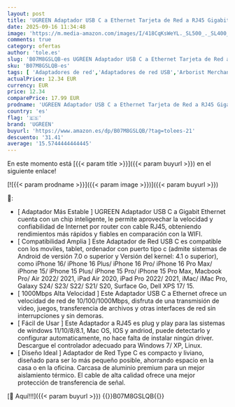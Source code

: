 ```yaml
---
layout: post
title: 'UGREEN Adaptador USB C a Ethernet Tarjeta de Red a RJ45 Gigabit 1000Mbps Adapter Type-C LAN Compatible con iPhone 16 Plus Pro MAX 15 iPad Pro Galaxy S24 S23 S22 Xiaomi 13 Macbook Pro Air iMac Pro'
date: 2025-09-16 11:34:48
image: 'https://m.media-amazon.com/images/I/418CqKsWeYL._SL500_._SL400_.jpg'
comments: true
category: ofertas
author: 'tole.es'
slug: 'B07M8GSLQB-es UGREEN Adaptador USB C a Ethernet Tarjeta de Red a RJ45...'
sku: 'B07M8GSLQB-es'
tags: [ 'Adaptadores de red','Adaptadores de red USB','Arborist Merchandising Root','Bricolaje y herramientas','Coupons','Dispositivos de red','Informática','Self Service','Special Features Stores','f8a41b96-6bb6-4d7d-bb5b-67f8fcd7c327_0','f8a41b96-6bb6-4d7d-bb5b-67f8fcd7c327_7001','ipad','iphone','ugreen','🇪🇸', ]
actualPrice: 12.34 EUR
currency: EUR
price: 12.34
comparePrice: 17.99 EUR
prodname: 'UGREEN Adaptador USB C a Ethernet Tarjeta de Red a RJ45 Gigabit 1000Mbps Adapter Type-C LAN Compatible con iPhone 16 Plus Pro MAX 15 iPad Pro Galaxy S24 S23 S22 Xiaomi 13 Macbook Pro Air iMac Pro'
country: 'es'
flag: '🇪🇸'
brand: 'UGREEN'
buyurl: 'https://www.amazon.es/dp/B07M8GSLQB/?tag=tolees-21'
descuento: '31.41'
average: '15.5744444444445'
---
```


En este momento está [{{< param title >}}]({{< param buyurl >}}) en el siguiente enlace!

[![{{< param prodname >}}]({{< param image >}})]({{< param buyurl >}})

🔎:

- [ Adaptador Más Estable ] UGREEN Adaptador USB C a Gigabit Ethernet cuenta con un chip inteligente, le permite aprovechar la velocidad y confiabilidad de Internet por router con cable RJ45, obteniendo rendimientos más rápidos y fiables en comparación con la WIFI.
- [ Compatibilidad Amplia ] Este Adaptador de Red USB C es compatible con los moviles, tablet, ordenador con puerto tipo c (admite sistemas de Android de versión 7.0 o superior y Versión del kernel: 4.1 o superior), como iPhone 16/ iPhone 16 Plus/ iPhone 16 Pro/ iPhone 16 Pro Max/ iPhone 15/ iPhone 15 Plus/ iPhone 15 Pro/ iPhone 15 Pro Max, Macbook Pro/ Air 2022/ 2021, iPad Air 2020, iPad Pro 2022/ 2021, iMac/ iMac Pro, Galaxy S24/ S23/ S22/ S21/ S20, Surface Go, Dell XPS 17/ 15.
- [ 1000Mbps Alta Velocidad ] Este Adaptador USB C a Ethernet ofrece un velocidad de red de 10/100/1000Mbps, disfruta de una transmisión de video, juegos, transferencia de archivos y otras interfaces de red sin interrupciones y sin demoras.
- [ Fácil de Usar ] Este Adaptador a RJ45 es plug y play para las sistemas de windows 11/10/8/8.1, Mac OS, IOS y andriod, puede detectarlo y configurar automaticamente, no hace falta de instalar ningún driver. Descargue el controlador adecuado para Windows 7/ XP, Linux.
- [ Diseño Ideal ] Adaptador de Red Type C es compacto y liviano, diseñado para ser lo más pequeño posible, ahorrando espacio en la casa o en la oficina. Carcasa de aluminio premium para un mejor aislamiento térmico. El cable de alta calidad ofrece una mejor protección de transferencia de señal.

[🛒 Aquí!!!]({{< param buyurl >}})
{{<world>}}B07M8GSLQB{{</world>}}
